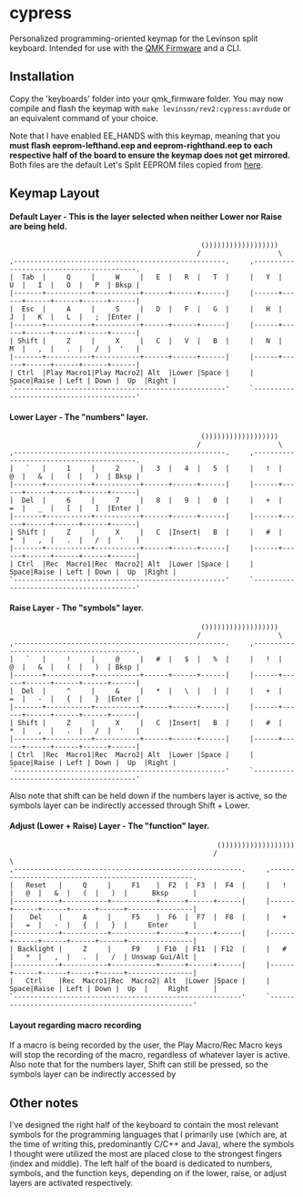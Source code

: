 # cypress
Personalized programming-oriented keymap for the Levinson split keyboard. Intended for use with the [QMK Firmware](https://github.com/qmk/qmk_firmware) and a CLI.

## Installation
Copy the 'keyboards' folder into your qmk_firmware folder. You may now compile and flash the keymap with `make levinson/rev2:cypress:avrdude` or an equivalent command of your choice.

Note that I have enabled EE_HANDS with this keymap, meaning that you **must flash eeprom-lefthand.eep and eeprom-righthand.eep to each respective half of the board to ensure the keymap does not get mirrored.** Both files are the default Let's Split EEPROM files copied from [here](https://github.com/qmk/qmk_firmware/tree/master/keyboards/lets_split). 

## Keymap Layout

#### Default Layer - This is the layer selected when neither Lower nor Raise are being held.
```
                                               ())))))))))))))))))
                                              /                   \
,----------------------------------------------------.     ,-----------------------------------------.
|  Tab  |     Q     |     W     |   E  |   R  |   T  |     |   Y  |   U  |   I  |   O  |   P  | Bksp |
|-------+-----------+-----------+------+------+------|     |------+------+------+------+------+------|
|  Esc  |     A     |     S     |   D  |   F  |   G  |     |   H  |   J  |   K  |   L  |   ;  |Enter |
|-------+-----------+-----------+------+------+------|     |------+------+------+------+------+------|
| Shift |     Z     |     X     |   C  |   V  |   B  |     |   N  |   M  |   ,  |   .  |   /  |  '   |
|-------+-----------+-----------+------+------+------|     |------+------+------+------+------+------|
| Ctrl  |Play Macro1|Play Macro2| Alt  |Lower |Space |     | Space|Raise | Left | Down |  Up  |Right |
`----------------------------------------------------'     `-----------------------------------------'
```

#### Lower Layer - The "numbers" layer.
```
                                               ())))))))))))))))))
                                              /                   \
,----------------------------------------------------.     ,-----------------------------------------.
|   `   |     1     |     2     |   3  |   4  |   5  |     |   !  |   @  |   &  |   (  |   )  | Bksp |
|-------+-----------+-----------+------+------+------|     |------+------+------+------+------+------|
|  Del  |     6     |     7     |   8  |   9  |   0  |     |   +  |   =  |   _  |   [  |   ]  |Enter |
|-------+-----------+-----------+------+------+------|     |------+------+------+------+------+------|
| Shift |     Z     |     X     |   C  |Insert|   B  |     |   #  |   *  |   ,  |   .  |   /  |  '   |
|-------+-----------+-----------+------+------+------|     |------+------+------+------+------+------|
| Ctrl  |Rec  Macro1|Rec  Macro2| Alt  |Lower |Space |     | Space|Raise | Left | Down |  Up  |Right |
`----------------------------------------------------'     `-----------------------------------------'
```

#### Raise Layer - The "symbols" layer.
```
                                               ())))))))))))))))))
                                              /                   \
,----------------------------------------------------.     ,-----------------------------------------.
|   `   |     !     |     @     |   #  |   $  |   %  |     |   !  |   @  |   &  |   (  |   )  | Bksp |
|-------+-----------+-----------+------+------+------|     |------+------+------+------+------+------|
|  Del  |     ^     |     &     |   *  |   \  |   |  |     |   +  |   =  |   -  |   {  |   }  |Enter |
|-------+-----------+-----------+------+------+------|     |------+------+------+------+------+------|
| Shift |     Z     |     X     |   C  |Insert|   B  |     |   #  |   *  |   ,  |   .  |   /  |  '   |
|-------+-----------+-----------+------+------+------|     |------+------+------+------+------+------|
| Ctrl  |Rec  Macro1|Rec  Macro2| Alt  |Lower |Space |     | Space|Raise | Left | Down |  Up  |Right |
`----------------------------------------------------'     `-----------------------------------------'
```
Also note that shift can be held down if the numbers layer is active, so the symbols layer can be indirectly accessed through Shift + Lower. 

#### Adjust (Lower + Raise) Layer - The "function" layer.
```
                                                   ())))))))))))))))))
                                                  /                   \
,--------------------------------------------------------.     ,---------------------------------------------------.
|   Reset   |     Q     |     F1    |  F2  |  F3  |  F4  |     |   !  |   @  |   &  |   (  |   )  |      Bksp      |
|-----------+-----------+-----------+------+------+------|     |------+------+------+------+------+----------------|
|    Del    |     A     |     F5    |  F6  |  F7  |  F8  |     |   +  |   =  |   -  |   {  |   }  |     Enter      |
|-----------+-----------+-----------+------+------+------|     |------+------+------+------+------+----------------|
| Backlight |     Z     |     F9    | F10  | F11  | F12  |     |   #  |   *  |   ,  |   .  |   /  | Unswap Gui/Alt |
|-----------+-----------+-----------+------+------+------|     |------+------+------+------+------+----------------|
|   Ctrl    |Rec  Macro1|Rec  Macro2| Alt  |Lower |Space |     | Space|Raise | Left | Down |  Up  |     Right      |
`--------------------------------------------------------'     `---------------------------------------------------'
```

#### Layout regarding macro recording 
If a macro is being recorded by the user, the Play Macro/Rec Macro keys will stop the recording of the macro, regardless of whatever layer is active.
Also note that for the numbers layer, Shift can still be pressed, so the symbols layer can be indirectly accessed by 

## Other notes
I've designed the right half of the keyboard to contain the most relevant symbols for the programming languages that I primarily use (which are, at the time of writing this, predominantly C/C++ and Java), where the symbols I thought were utilized the most are placed close to the strongest fingers (index and middle). The left half of the board is dedicated to numbers, symbols, and the function keys, depending on if the lower, raise, or adjust layers are activated respectively.